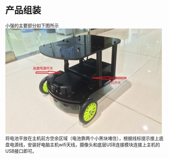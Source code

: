 # 产品组装

小强的主要部分如下图所示
<br>
![assemble image](../images/assemble.png)
<br>
将电池平放在主机前方空余区域（电池靠两个小黑块堵住），根据线标提示接上底盘电源线，安装好电脑主机wifi天线，摄像头和底层USB连接模块连接上主机的USB接口即可。
